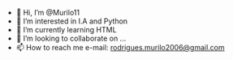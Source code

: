 - 👋 Hi, I’m @Murilo11
- 👀 I’m interested in I.A and Python
- 🌱 I’m currently learning HTML
- 💞️ I’m looking to collaborate on ...
- 📫 How to reach me 
e-mail: rodrigues.murilo2006@gmail.com


<!---
Murilo11/Murilo11 is a ✨ special ✨ repository because its `README.md` (this file) appears on your GitHub profile.
You can click the Preview link to take a look at your changes.
--->
